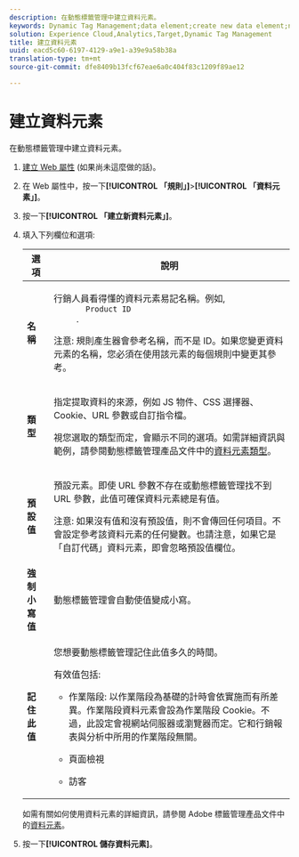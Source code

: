 ```yaml
---
description: 在動態標籤管理中建立資料元素。
keywords: Dynamic Tag Management;data element;create new data element;name;type;default value;force lowercase value;remember this value for
solution: Experience Cloud,Analytics,Target,Dynamic Tag Management
title: 建立資料元素
uuid: eacd5c60-6197-4129-a9e1-a39e9a58b38a
translation-type: tm+mt
source-git-commit: dfe8409b13fcf67eae6a0c404f83c1209f89ae12

---
```



# 建立資料元素

在動態標籤管理中建立資料元素。

1. [建立 Web 屬性](/help/implement/other/dtm/t-create-web-property.md) (如果尚未這麼做的話)。
1. 在 Web 屬性中，按一下&#x200B;**[!UICONTROL 「規則」]**>**[!UICONTROL 「資料元素」]**。
1. 按一下&#x200B;**[!UICONTROL 「建立新資料元素」]**。
1. 填入下列欄位和選項:

   <table id="choicetable_681F7D5B86534FF0B6DB67E117B8E381"> 
    <thead class="chhead sthead"> 
      <th class="choptionhd"> 選項</th> 
      <th class="chdeschd"> 說明</th> 
    </thead> 
    <tr class="chrow strow"> 
      <td class="choption"><strong>名稱</strong></td> 
      <td class="chdesc stentry"> <p>行銷人員看得懂的資料元素易記名稱。例如, 
        <code>
          Product ID
        </code>. </p> <p> <p>注意: 規則產生器會參考名稱，而不是 ID。如果您變更資料元素的名稱，您必須在使用該元素的每個規則中變更其參考。 </p> </p> </td> 
    </tr> 
    <tr class="chrow strow"> 
      <td class="choption"><strong>類型</strong></td> 
      <td class="chdesc stentry"> <p> 指定提取資料的來源，例如 JS 物件、CSS 選擇器、Cookie、URL 參數或自訂指令檔。 </p> <p>視您選取的類型而定，會顯示不同的選項。如需詳細資訊與範例，請參閱動態標籤管理產品文件中的<a href="https://marketing.adobe.com/resources/help/en_US/dtm/data_elements.html">資料元素類型</a>。 </p> </td> 
    </tr> 
    <tr class="chrow strow"> 
      <td class="choption"><strong>預設值</strong></td> 
      <td class="chdesc stentry"> <p>預設元素。即使 URL 參數不存在或動態標籤管理找不到 URL 參數，此值可確保資料元素總是有值。 </p> <p> <p>注意: 如果沒有值和沒有預設值，則不會傳回任何項目。不會設定參考該資料元素的任何變數。也請注意，如果它是「自訂代碼」資料元素，即會忽略預設值欄位。 </p> </p> </td> 
    </tr> 
    <tr class="chrow strow"> 
      <td class="choption"><strong>強制小寫值</strong></td> 
      <td class="chdesc stentry"> <p>動態標籤管理會自動使值變成小寫。 </p> </td> 
    </tr> 
    <tr class="chrow strow"> 
      <td class="choption"><strong>記住此值</strong></td> 
      <td class="chdesc stentry"> <p>您想要動態標籤管理記住此值多久的時間。 </p> <p> 有效值包括: </p> 
      <ul id="ul_52F6CD8FC22942208F3F45492E914104"> 
        <li id="li_32E4366C5B2E46D788CD8478620FE3E0"> <p>作業階段: 以作業階段為基礎的計時會依實施而有所差異。作業階段資料元素會設為作業階段 Cookie。不過，此設定會視網站伺服器或瀏覽器而定。它和行銷報表與分析中所用的作業階段無關。 </p> </li> 
        <li id="li_8A944564BF7643E4B21F0EF2394B3FE8"> <p>頁面檢視 </p> </li> 
        <li id="li_5C8A2F2392FD475AA89DDA7D5B5CF88B"> <p>訪客 </p> </li> 
      </ul> </td> 
    </tr> 
   </table>

   如需有關如何使用資料元素的詳細資訊，請參閱 Adobe 標籤管理產品文件中的[資料元素](https://marketing.adobe.com/resources/help/en_US/dtm/data_elements.html)。
1. 按一下&#x200B;**[!UICONTROL 儲存資料元素]**。
